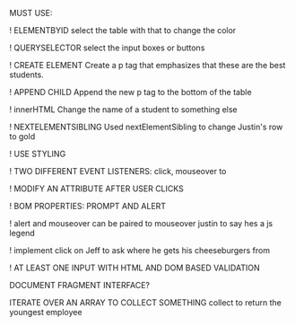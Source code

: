 MUST USE:

 ! ELEMENTBYID  select the table with that to change the color 

 ! QUERYSELECTOR select the input boxes or buttons

 ! CREATE ELEMENT Create a p tag that emphasizes that these are the best students.

 ! APPEND CHILD Append the new p tag to the bottom of the table

 ! innerHTML Change the name of a student to something else

 ! NEXTELEMENTSIBLING Used nextElementSibling to change Justin's row to gold

! USE STYLING

! TWO DIFFERENT EVENT LISTENERS: click, mouseover to 

! MODIFY AN ATTRIBUTE AFTER USER CLICKS

! BOM PROPERTIES: PROMPT AND ALERT

! alert and mouseover can be paired to mouseover justin to say hes a js legend

! implement click on Jeff to ask where he gets his cheeseburgers from


! AT LEAST ONE INPUT WITH HTML AND DOM BASED VALIDATION

DOCUMENT FRAGMENT INTERFACE?

ITERATE OVER AN ARRAY TO COLLECT SOMETHING
    collect to return the youngest employee

    